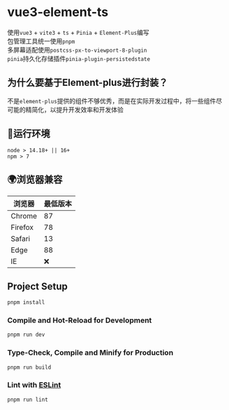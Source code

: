 <!--
 * @Author: 余笙学长 kingsun997@163.com
 * @Date: 2022-09-14 09:57:03
 * @LastEditors: 余笙学长 kingsun997@163.com
 * @LastEditTime: 2022-09-27 11:54:56
 * @FilePath: /vue3-ts-element/README.md
 * 
 * Copyright (c) 2022 by 余笙学长 kingsun997@163.com, All Rights Reserved. 
-->
# vue3-element-ts

使用`vue3` + `vite3` + `ts` + `Pinia` + `Element-Plus`编写    
包管理工具统一使用`pnpm`  
多屏幕适配使用`postcss-px-to-viewport-8-plugin`  
`pinia`持久化存储插件`pinia-plugin-persistedstate`  

## 为什么要基于Element-plus进行封装？  
不是`element-plus`提供的组件不够优秀，而是在实际开发过程中，将一些组件尽可能的精简化，以提升开发效率和开发体验  

## 
## 🚗运行环境
```
node > 14.18+ || 16+
npm > 7
```

## 🌍浏览器兼容
| 浏览器 | 最低版本 |
| --- | --- |
| Chrome | 87 |
| Firefox | 78 |
| Safari | 13 |
| Edge | 88 |
| IE | ❌ |


## Project Setup

```sh
pnpm install
```

### Compile and Hot-Reload for Development

```sh
pnpm run dev
```

### Type-Check, Compile and Minify for Production

```sh
pnpm run build
```

### Lint with [ESLint](https://eslint.org/)

```sh
pnpm run lint
```
